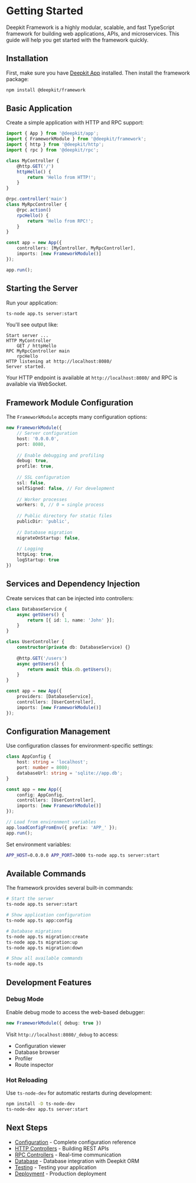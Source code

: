 # Getting Started

Deepkit Framework is a highly modular, scalable, and fast TypeScript framework for building web applications, APIs, and microservices. This guide will help you get started with the framework quickly.

## Installation

First, make sure you have [Deepkit App](../app.md) installed. Then install the framework package:

```bash
npm install @deepkit/framework
```

## Basic Application

Create a simple application with HTTP and RPC support:

```typescript
import { App } from '@deepkit/app';
import { FrameworkModule } from '@deepkit/framework';
import { http } from '@deepkit/http';
import { rpc } from '@deepkit/rpc';

class MyController {
    @http.GET('/')
    httpHello() {
        return 'Hello from HTTP!';
    }
}

@rpc.controller('main')
class MyRpcController {
    @rpc.action()
    rpcHello() {
        return 'Hello from RPC!';
    }
}

const app = new App({
    controllers: [MyController, MyRpcController],
    imports: [new FrameworkModule()]
});

app.run();
```

## Starting the Server

Run your application:

```bash
ts-node app.ts server:start
```

You'll see output like:

```
Start server ...
HTTP MyController
    GET / httpHello
RPC MyRpcController main
    rpcHello
HTTP listening at http://localhost:8080/
Server started.
```

Your HTTP endpoint is available at `http://localhost:8080/` and RPC is available via WebSocket.

## Framework Module Configuration

The `FrameworkModule` accepts many configuration options:

```typescript
new FrameworkModule({
    // Server configuration
    host: '0.0.0.0',
    port: 8080,
    
    // Enable debugging and profiling
    debug: true,
    profile: true,
    
    // SSL configuration
    ssl: false,
    selfSigned: false, // For development
    
    // Worker processes
    workers: 0, // 0 = single process
    
    // Public directory for static files
    publicDir: 'public',
    
    // Database migration
    migrateOnStartup: false,
    
    // Logging
    httpLog: true,
    logStartup: true
})
```

## Services and Dependency Injection

Create services that can be injected into controllers:

```typescript
class DatabaseService {
    async getUsers() {
        return [{ id: 1, name: 'John' }];
    }
}

class UserController {
    constructor(private db: DatabaseService) {}
    
    @http.GET('/users')
    async getUsers() {
        return await this.db.getUsers();
    }
}

const app = new App({
    providers: [DatabaseService],
    controllers: [UserController],
    imports: [new FrameworkModule()]
});
```

## Configuration Management

Use configuration classes for environment-specific settings:

```typescript
class AppConfig {
    host: string = 'localhost';
    port: number = 8080;
    databaseUrl: string = 'sqlite://app.db';
}

const app = new App({
    config: AppConfig,
    controllers: [UserController],
    imports: [new FrameworkModule()]
});

// Load from environment variables
app.loadConfigFromEnv({ prefix: 'APP_' });
app.run();
```

Set environment variables:

```bash
APP_HOST=0.0.0.0 APP_PORT=3000 ts-node app.ts server:start
```

## Available Commands

The framework provides several built-in commands:

```bash
# Start the server
ts-node app.ts server:start

# Show application configuration
ts-node app.ts app:config

# Database migrations
ts-node app.ts migration:create
ts-node app.ts migration:up
ts-node app.ts migration:down

# Show all available commands
ts-node app.ts
```

## Development Features

### Debug Mode

Enable debug mode to access the web-based debugger:

```typescript
new FrameworkModule({ debug: true })
```

Visit `http://localhost:8080/_debug` to access:
- Configuration viewer
- Database browser
- Profiler
- Route inspector

### Hot Reloading

Use `ts-node-dev` for automatic restarts during development:

```bash
npm install -D ts-node-dev
ts-node-dev app.ts server:start
```

## Next Steps

- [Configuration](./configuration.md) - Complete configuration reference
- [HTTP Controllers](../http.md) - Building REST APIs
- [RPC Controllers](./rpc.md) - Real-time communication
- [Database](./database.md) - Database integration with Deepkit ORM
- [Testing](./testing.md) - Testing your application
- [Deployment](./deployment.md) - Production deployment
